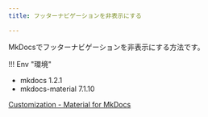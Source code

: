 ```yaml
---
title: フッターナビゲーションを非表示にする

---
```


MkDocsでフッターナビゲーションを非表示にする方法です。

!!! Env "環境"
  - mkdocs 1.2.1
  - mkdocs-material 7.1.10



[Customization - Material for MkDocs](https://squidfunk.github.io/mkdocs-material/customization/#extending-the-theme)
